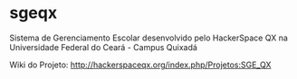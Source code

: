 # sgeqx
Sistema de Gerenciamento Escolar desenvolvido pelo HackerSpace QX na Universidade Federal do Ceará - Campus Quixadá

Wiki do Projeto: http://hackerspaceqx.org/index.php/Projetos:SGE_QX